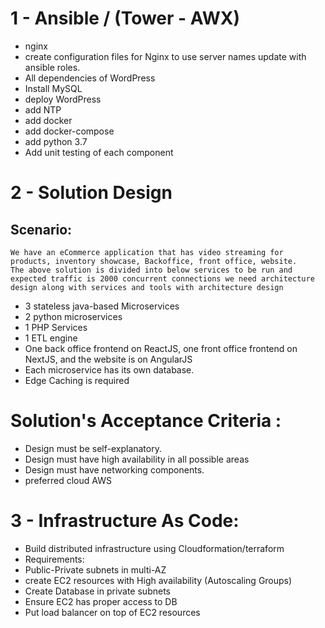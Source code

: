 # 1 - Ansible / (Tower - AWX)
- nginx
- create configuration files for Nginx to use server names update with ansible roles.
- All dependencies of WordPress
- Install MySQL
- deploy WordPress
- add NTP
- add docker
- add docker-compose
- add python 3.7
- Add unit testing of each component
# 2 - Solution Design
## Scenario: 
```
We have an eCommerce application that has video streaming for products, inventory showcase, Backoffice, front office, website.
The above solution is divided into below services to be run and expected traffic is 2000 concurrent connections we need architecture design along with services and tools with architecture design
```

- 3 stateless java-based Microservices
- 2 python microservices
- 1 PHP Services
- 1 ETL engine
- One back office frontend on ReactJS, one front office frontend on NextJS, and the website is on AngularJS
- Each microservice has its own database.
- Edge Caching is required

# Solution's Acceptance Criteria :
- Design must be self-explanatory.
- Design must have high availability in all possible areas
- Design must have networking components.
- preferred cloud AWS

# 3 - Infrastructure As Code:
- Build distributed infrastructure using Cloudformation/terraform
- Requirements:
- Public-Private subnets in multi-AZ
- create EC2 resources with High availability (Autoscaling Groups)
- Create Database in private subnets
- Ensure EC2 has proper access to DB
- Put load balancer on top of EC2 resources
